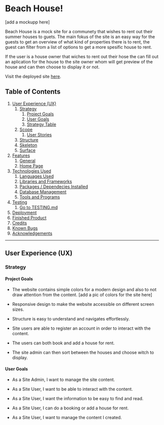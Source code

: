# Beach House!

[add a mockupp here]

Beach House is a mock site for a communety that wishes to rent out their summer houses to guets.
The main fokus of the site is an easy way for the guests to get an overview of what kind of properties there is to rent, the guest can filter from a list of options to get a more spesific house to rent.

If the user is a house owner that wiches to rent out their hose the can fill out an aplication for the house to the site owner whom will get preview of the house and can then choose to display it or not.

Visit the deployed site [here](https://airbnbbeachhouse.herokuapp.com/index).

## Table of Contents

1. [User Experience (UX)](#user-experience-ux)
    1. [Strategy](#strategy)
        1. [Project Goals](#project-goals)
        2. [User Goals](#user-goals)
        3. [Strategy Table](#strategy-table)
    2. [Scope](#scope)
        1. [User Stories](#user-stories)
    3. [Structure](#structure)
    4. [Skeleton](#skeleton)
    5. [Surface](#surface)
2. [Features](#features)
    1. [General](#general)
    2. [Home Page](#home-page)
3. [Technologies Used](#technologies-used)
    1. [Languages Used](#languages-used)
    2. [Libraries and Frameworks](#languages-and-frameworks)
    3. [Packages / Dependecies Installed](#packages--dependecies-installed)
    4. [Database Management](#database-management)
    5. [Tools and Programs](#tools-and-programs)
4. [Testing](#testing)
    1. [Go to TESTING.md](https://github.com/josswe26/code-buddy/blob/main/TESTING.md#code-buddy-testing)
5. [Deployment](#deployment)
6. [Finished Product](#finished-product)
7. [Credits](#credits)
8. [Known Bugs](#known-bugs)
9. [Acknowledgements](#acknowledgements)


***

## User Experience (UX)

### Strategy

#### Project Goals

* The website contains simple colors for a modern design and also to not draw attention from the content.
[add a pic of colors for the site here]

* Responsive design to make the website accessible on different screen sizes.

* Structure is easy to understand and navigates effortlessly.

* Site users are able to register an account in order to interact with the content.

* The users can both book and add a house for rent.

* The site admin can then sort between the houses and choose witch to display.


#### User Goals

* As a Site Admin, I want to manage the site content.

* As a Site User, I want to be able to interact with the content.

* As a Site User, I want the information to be easy to find and read.

* As a Site User, I can do a booking or add a house for rent.

* As a Site User, I want to manage the content I created.

